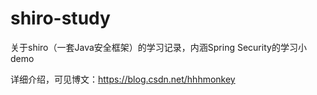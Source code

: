 # shiro-study
关于shiro（一套Java安全框架）的学习记录，内涵Spring Security的学习小demo

详细介绍，可见博文：https://blog.csdn.net/hhhmonkey
